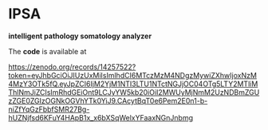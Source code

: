 # IPSA
**intelligent pathology somatology analyzer**

The **code** is available at

https://zenodo.org/records/14257522?token=eyJhbGciOiJIUzUxMiIsImlhdCI6MTczMzM4NDgzMywiZXhwIjoxNzM4MzY3OTk5fQ.eyJpZCI6IjM2YjM1NTI3LTU1NTctNGJjOC04OTg5LTY2MTliMThlNmJiZCIsImRhdGEiOnt9LCJyYW5kb20iOiI2MWUyMjNmM2UzNDBmZGUzZGE0ZGIzOGNkOGVhYTk0YiJ9.CAcytBqT0e6Pem2E0n1-b-niZfYqGzFbbfSMR27Bg-hUZNjfsd6KFuY4HApB1x_x6bXSqWelxYFaaxNGnJnbmg
